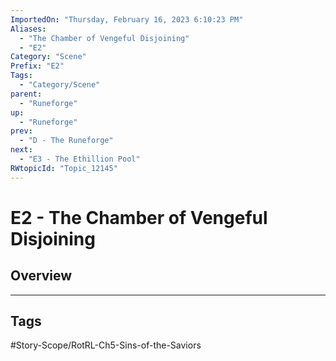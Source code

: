 ```yaml
---
ImportedOn: "Thursday, February 16, 2023 6:10:23 PM"
Aliases:
  - "The Chamber of Vengeful Disjoining"
  - "E2"
Category: "Scene"
Prefix: "E2"
Tags:
  - "Category/Scene"
parent:
  - "Runeforge"
up:
  - "Runeforge"
prev:
  - "D - The Runeforge"
next:
  - "E3 - The Ethillion Pool"
RWtopicId: "Topic_12145"
---
```

# E2 - The Chamber of Vengeful Disjoining
## Overview

---
## Tags
#Story-Scope/RotRL-Ch5-Sins-of-the-Saviors

